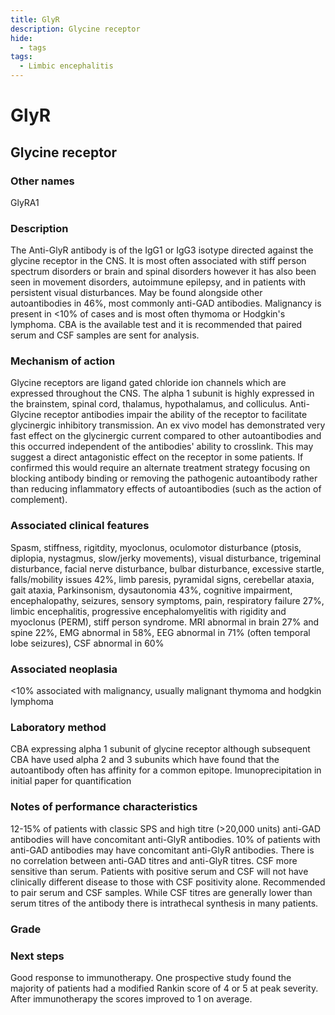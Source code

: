```yaml
---
title: GlyR
description: Glycine receptor
hide:
  - tags
tags:
  - Limbic encephalitis
---
```


# GlyR

## **Glycine receptor**

### Other names
GlyRA1

### Description
The Anti-GlyR antibody is of the IgG1 or IgG3 isotype directed against the glycine receptor in the CNS. It is most often associated with stiff person spectrum disorders or brain and spinal disorders however it has also been seen in movement disorders, autoimmune epilepsy, and in patients with persistent visual disturbances. May be found alongside other autoantibodies in 46%, most commonly anti-GAD antibodies. Malignancy is present in <10% of cases and is most often thymoma or Hodgkin's lymphoma. CBA is the available test and it is recommended that paired serum and CSF samples are sent for analysis.

### Mechanism of action
Glycine receptors are ligand gated chloride ion channels which are expressed throughout the CNS. The alpha 1 subunit is highly expressed in the brainstem, spinal cord, thalamus, hypothalamus, and colliculus. Anti-Glycine receptor antibodies impair the ability of the receptor to facilitate glycinergic inhibitory transmission. An ex vivo model has demonstrated very fast effect on the glycinergic current compared to other autoantibodies and this occurred independent of the antibodies' ability to crosslink. This may suggest a direct antagonistic effect on the receptor in some patients. If confirmed this would require an alternate treatment strategy focusing on blocking antibody binding or removing the pathogenic autoantibody rather than reducing inflammatory effects of autoantibodies (such as the action of complement).

### Associated clinical features
Spasm, stiffness, rigitdity, myoclonus, oculomotor disturbance (ptosis, diplopia, nystagmus, slow/jerky movements), visual disturbance, trigeminal disturbance, facial nerve disturbance, bulbar disturbance, excessive startle, falls/mobility issues 42%, limb paresis, pyramidal signs, cerebellar ataxia, gait ataxia, Parkinsonism, dysautonomia 43%, cognitive impairment, encephalopathy, seizures, sensory symptoms, pain, respiratory failure 27%, limbic encephalitis, progressive encephalomyelitis with rigidity and myoclonus (PERM), stiff person syndrome. MRI abnormal in brain 27% and spine 22%, EMG abnormal in 58%, EEG abnormal in 71% (often temporal lobe seizures), CSF abnormal in 60%

### Associated neoplasia
<10% associated with malignancy, usually malignant thymoma and hodgkin lymphoma

### Laboratory method
CBA expressing alpha 1 subunit of glycine receptor although subsequent CBA have used alpha 2 and 3 subunits which have found that the autoantibody often has affinity for a common epitope.
Imunoprecipitation in initial paper for quantification

### Notes of performance characteristics
12-15% of patients with classic SPS and high titre (>20,000 units) anti-GAD antibodies will have concomitant anti-GlyR antibodies.
10% of patients with anti-GAD antibodies may have concomitant anti-GlyR antibodies.
There is no correlation between anti-GAD titres and anti-GlyR titres.
CSF more sensitive than serum. Patients with positive serum and CSF will not have clinically different disease to those with CSF positivity alone.
Recommended to pair serum and CSF samples.
While CSF titres are generally lower than serum titres of the antibody there is intrathecal synthesis in many patients.

### Grade

### Next steps
Good response to immunotherapy. One prospective study found the majority of patients had a modified Rankin score of 4 or 5 at peak severity. After immunotherapy the scores improved to 1 on average.

[^1]: Hutchinson, M., P. Waters, J. McHugh, G. Gorman, S. O’Riordan, S. Connolly, H. Hager, P. Yu, C. -M. Becker, and A. Vincent. “PROGRESSIVE ENCEPHALOMYELITIS, RIGIDITY, AND MYOCLONUS: A NOVEL GLYCINE RECEPTOR ANTIBODY.” Neurology 71, no. 16 (October 14, 2008): 1291. https://doi.org/10.1212/01.wnl.0000327606.50322.f0.
[^2]: Alexopoulos, Harry, Sofia Akrivou, and Marinos C. Dalakas. “Glycine Receptor Antibodies in Stiff-Person Syndrome and Other GAD-Positive CNS Disorders.” Neurology 81, no. 22 (November 26, 2013): 1962–64. https://doi.org/10.1212/01.wnl.0000436617.40779.65.
[^3]: McKeon, Andrew, Eugenia Martinez-Hernandez, Eric Lancaster, Joseph Y. Matsumoto, Robert J. Harvey, Kathleen M. McEvoy, Sean J. Pittock, Vanda A. Lennon, and Josep Dalmau. “Glycine Receptor Autoimmune Spectrum With Stiff-Man Syndrome Phenotype.” JAMA Neurology 70, no. 1 (January 1, 2013): 44. https://doi.org/10.1001/jamaneurol.2013.574.
[^4]: Crisp, Sarah J, Christine L Dixon, Leslie Jacobson, Elodie Chabrol, Sarosh R Irani, M Isabel Leite, Guy Leschziner, Sean J Slaght, Angela Vincent, and Dimitri M Kullmann. “Glycine Receptor Autoantibodies Disrupt Inhibitory Neurotransmission.” Brain 142, no. 11 (November 1, 2019): 3398–3410. https://doi.org/10.1093/brain/awz297.
[^5]: Carvajal-González, Alexander, M. Isabel Leite, Patrick Waters, Mark Woodhall, Ester Coutinho, Bettina Balint, Bethan Lang, et al. “Glycine Receptor Antibodies in PERM and Related Syndromes: Characteristics, Clinical Features and Outcomes.” Brain 137, no. 8 (August 1, 2014): 2178–92. https://doi.org/10.1093/brain/awu142.
[^6]: Piquet, Amanda L., Murtaza Khan, Judith E. A. Warner, Matthew P. Wicklund, Jeffrey L. Bennett, Maureen A. Leehey, Lauren Seeberger, Teri L. Schreiner, M. Mateo Paz Soldan, and Stacey L. Clardy. “Novel Clinical Features of Glycine Receptor Antibody Syndrome: A Series of 17 Cases.” Neurology - Neuroimmunology Neuroinflammation 6, no. 5 (September 1, 2019). https://doi.org/10.1212/NXI.0000000000000592.
